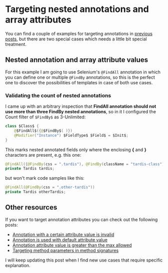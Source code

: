 # Targeting nested annotations and array attributes
You can find a couple of examples for targeting annotations in [previous posts](https://ijnspector.wordpress.com/tag/annotation/), but there are two special cases which needs a little bit special treatment.

## Nested annotation and array attribute values
For this example I am going to use Selenium's `@FindAll` annotation in which you can define one or multiple `@FindBy` annotations, so this is the perfect one
to discover the possibilities of templates in case of both use cases.

### Validating the count of nested annotations
I came up with an arbitrary inspection that **FindAll annotation should not use more than three FindBy nested annotations**, so in it I configured the Count filter of `$FindBy$` as 3-Unlimited:

```java
class $Class$ { 
    @$FindAll$({@$FindBy$( )}) 
    @Modifier("Instance") $FieldType$ $Field$ = $Init$;
}
```

This marks nested annotated fields only where the enclosing **{** and **}** characters are present, e.g. this one:

```java
@FindAll({@FindBy(css = ".tardis"), @FindBy(className = "tardis-class"), @FindBy(className = "tardis-class2")})
private Tardis tardis;
```

but won't mark code samples like this:

```java
@FindAll(@FindBy(css = ".other-tardis"))
private Tardis otherTardis;
```

## Other resources

If you want to target annotation attributes you can check out the following posts:
- [Annotation with a certain attribute value is invalid](https://ijnspector.wordpress.com/2018/11/05/annotation-with-a-certain-attribute-value-is-invalid/)
- [Annotation is used with default attribute value](https://ijnspector.wordpress.com/2018/11/09/annotation-is-used-with-default-attribute-value/)
- [Annotation attribute value is greater than the max allowed](https://ijnspector.wordpress.com/2019/01/30/annotation-attribute-value-is-greater-than-the-max-allowed/)
- [Targeting method parameters in method signatures](https://ijnspector.wordpress.com/2019/03/22/targeting-method-parameters-in-method-signatures/)

I will keep updating this post when I find new use cases that require specific explanation.  
